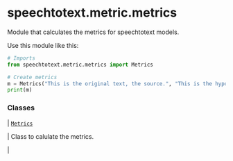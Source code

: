 # speechtotext.metric.metrics

Module that calculates the metrics for speechtotext models.

Use this module like this:

```python
# Imports
from speechtotext.metric.metrics import Metrics

# Create metrics
m = Metrics("This is the original text, the source.", "This is the hypothesis text..", "id_from_dataset", duration=0.5)
print(m)
```

### Classes

| [`Metrics`](speechtotext.metric.metrics.Metrics.md#speechtotext.metric.metrics.Metrics)

 | Class to calulate the metrics.

 |
